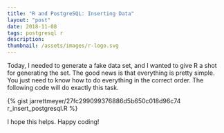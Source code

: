```yaml
---
title: "R and PostgreSQL: Inserting Data"
layout: "post"
date: 2018-11-08
tags: postgresql r
description:
thumbnail: /assets/images/r-logo.svg
---
```


Today, I needed to generate a fake data set, and I wanted to give R a shot for generating the set. The good news is that everything is pretty simple. You just need to know how to do everything in the correct order. The following code will do exactly this task.

{% gist jarrettmeyer/27fc299099376886d5b650c018d96c74 r_insert_postgresql.R %}

I hope this helps. Happy coding!
